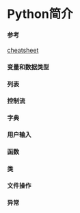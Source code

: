 # Python简介

#### 参考

[cheatsheet](../ebook/beginners_python_cheat_sheet_pcc_all.pdf)

#### 变量和数据类型

#### 列表

#### 控制流

#### 字典

#### 用户输入

#### 函数

#### 类

#### 文件操作

#### 异常